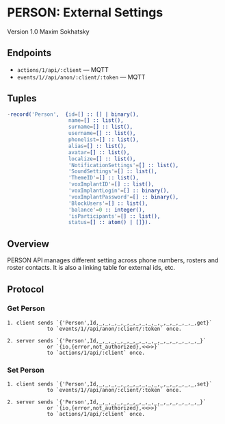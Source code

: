 PERSON: External Settings
=========================

Version 1.0 Maxim Sokhatsky

Endpoints
--------

* `actions/1/api/:client` — MQTT
* `events/1//api/anon/:client/:token` — MQTT

Tuples
------

```erlang
-record('Person',  {id=[] :: [] | binary(),
                    name=[] :: list(),
                    surname=[] :: list(),
                    username=[] :: list(),
                    phonelist=[] :: list(),
                    alias=[] :: list(),
                    avatar=[] :: list(),
                    localize=[] :: list(),
                    'NotificationSettings'=[] :: list(),
                    'SoundSettings'=[] :: list(),
                    'ThemeID'=[] :: list(),
                    'voxImplantID'=[] :: list(),
                    'voxImplantLogin'=[] :: binary(),
                    'voxImplantPassword'=[] :: binary(),
                    'BlockUsers'=[] :: list(),
                    'balance'=0 :: integer(),
                    'isParticipants'=[] :: list(),
                    status=[] :: atom() | []}).
```

Overview
--------

PERSON API manages different setting across phone numbers, rosters and roster contacts.
It is also a linking table for external ids, etc.

Protocol
--------

### Get Person

```
1. client sends `{'Person',Id,_,_,_,_,_,_,_,_,_,_,_,_,_,_,_,_,get}`
             to `events/1//api/anon/:client/:token` once.
```

```
2. server sends `{'Person',Id,_,_,_,_,_,_,_,_,_,_,_,_,_,_,_,_,_}`
             or `{io,{error,not_authorized},<<>>}`
             to `actions/1/api/:client` once.
```
### Set Person

```
1. client sends `{'Person',Id,_,_,_,_,_,_,_,_,_,_,_,_,_,_,_,_,set}`
             to `events/1//api/anon/:client/:token` once.
```

```
2. server sends `{'Person',Id,_,_,_,_,_,_,_,_,_,_,_,_,_,_,_,_,_}`
             or `{io,{error,not_authorized},<<>>}`
             to `actions/1/api/:client` once.
```
